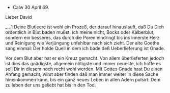 + Calw 30 April 69.

Lieber David

_...1 Deine Blutleere ist wohl ein Prozeß, der darauf hinauslauft, daß Du Dich ordentlich in Blut baden mußst; ich meine nicht, Bocks oder Kälberblut, sondern ein besseres, das durch die Poren eindringt bis ins innerste Herz und Reinigung wie Verjüngung unfehlbar nach sich zieht. Der alte Goethe sang einmal:
 Der holde Quell in dem ich bade
 deß Ueberlieferung ist Gnade.

Vor dem Blut aber hat er ein Kreuz gemacht. Von allem überlieferten jedoch ist dies das gnädigste, allgemein nötigste und immer neueste, ich hoffe es soll Dir in diesem noch recht wohl werden. Mit Gottes Gnade hast Du einen Anfang gemacht, wirst aber finden daß man immer weiter in diese Sache hineinkommen kann, bis ein ganz neues Leben in allen Adern pulsirt: Dem zu leben der uns geliebt hat bis in den Tod.
